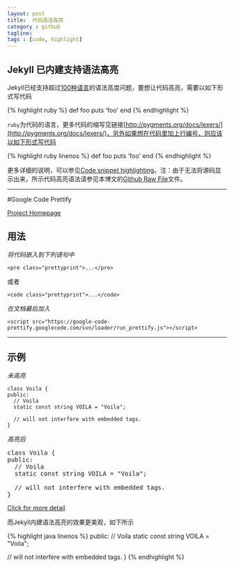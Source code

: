 ```yaml
---
layout: post
title:  代码语法高亮
category : github
tagline:  
tags : [code, highlight]
---
```


Jekyll 已内建支持语法高亮
-------

Jekyll已经支持超过[100种语言](http://pygments.org/languages/)的语法高度问题，要想让代码高亮，需要以如下形式写代码

{% highlight ruby %}
def foo
puts 'foo'
end
{% endhighlight %}


`ruby`为代码的语言，更多代码的缩写见链接[http://pygments.org/docs/lexers/](http://pygments.org/docs/lexers/)，另外如果想在代码里加上行编号，则应该以如下形式写代码

{% highlight ruby linenos %}
def foo
puts 'foo'
end
{% endhighlight %}

更多详细的说明，可以参见[Code snippet highlighting](http://jekyllrb.com/docs/templates/)。注：由于无法将源码显示出来，所示代码高亮语法请参见本博文的[Github Raw File](https://raw.githubusercontent.com/lxiongh/lxiongh.github.com/master/_posts/2013.07/2013-07-12-code_test.md)文件。


---

#Google Code Prettify

[Project Homepage](https://code.google.com/p/google-code-prettify/)

用法
---------

*将代码嵌入到下列语句中* 

    <pre class="prettyprint">...</pre>  

或者
  
    <code class="prettyprint">...</code>


*在文档最后加入*

    <script src="https://google-code-prettify.googlecode.com/svn/loader/run_prettify.js"></script>

-----------

示例
---------

*未高亮*

    class Voila {
    public:
      // Voila
      static const string VOILA = "Voila";
    
      // will not interfere with embedded tags.
    }

*高亮后*

<pre class="prettyprint">
class Voila {
public:
  // Voila
  static const string VOILA = "Voila";
    
  // will not interfere with embedded tags.
}
</pre> 
[Click for more detail](https://google-code-prettify.googlecode.com/svn/trunk/README.html)

而Jekyll内建语法高亮的效果更美观，如下所示

{% highlight java linenos %}
public:
  // Voila
  static const string VOILA = "Voila";
    
  // will not interfere with embedded tags.
}
{% endhighlight %}

<script src="https://google-code-prettify.googlecode.com/svn/loader/run_prettify.js"></script>
